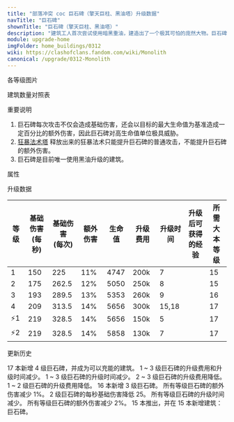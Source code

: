 ```yaml
---
title: "部落冲突 coc 巨石碑（擎天巨柱、黑油塔）升级数据"
navTitle: "巨石碑"
shownTitle: "巨石碑（擎天巨柱、黑油塔）"
description: "建筑工人首次尝试使用暗黑重油，建造出了一个极其可怕的庞然大物。巨石碑面对的目标越强，造成的伤害就越高。它是保卫村庄的利器，也是敌人的噩梦。"
module: upgrade-home
imgFolder: home_buildings/0312
wiki: https://clashofclans.fandom.com/wiki/Monolith
canonical: /upgrade/0312-Monolith
---
```


<UnitInfo :folder="$frontmatter.imgFolder" imgSrc="Monolith4_info.png" :imgAlt="$frontmatter.navTitle" :description="$frontmatter.description" />

<SmallTitle>各等级图片</SmallTitle>

<Panel>
    <UnitImgGroup :folder="$frontmatter.imgFolder">
        <UnitImg imgTitle="1 级" imgSrc="Monolith1.png" />
        <UnitImg imgTitle="2 级" imgSrc="Monolith2.png" />
        <UnitImg imgTitle="3 级" imgSrc="Monolith3.png" imgHd="Monolith3_hd.png" />
        <UnitImg imgTitle="4 级" imgSrc="Monolith4.png" imgHd="Monolith4_hd.png" />
    </UnitImgGroup>
</Panel>

<SmallTitle>建筑数量对照表</SmallTitle>

<BuildingNum>
    <BuildingNumRow title="大本等级" num="1 - 14, 15 - 17" />
    <BuildingNumRow title="建筑数量" num="     0,       1" />
</BuildingNum>

<SmallTitle>重要说明</SmallTitle>

1. 巨石碑每次攻击不仅会造成基础伤害，还会以目标的最大生命值为基准造成一定百分比的额外伤害，因此巨石碑对高生命值单位极具威胁。
2. [狂暴法术塔](/upgrade/0311-Spell-Tower) 释放出来的狂暴法术只能提升巨石碑的普通攻击，不能提升巨石碑的额外伤害。
3. 巨石碑是目前唯一使用黑油升级的建筑。

<SmallTitle>属性</SmallTitle>

<UnitProperties>
    <UnitProperty pKey="占地面积" pValue="3×3" />
    <UnitProperty pKey="判定面积" pValue="2×2" :isJudgeSquare="true" />
    <UnitProperty pKey="伤害类型" pValue="单体伤害" />
    <UnitProperty pKey="攻击的目标" pValue="地面和空中目标" />
    <UnitProperty pKey="射程" pValue="11 格" />
    <UnitProperty pKey="攻速" pValue="1.5 秒/次" />
</UnitProperties>

<SmallTitle>升级数据</SmallTitle>

<script setup>
const tableExtraInfo = [
    {
        "column": 5,
        "type": "cost",
        "gpClass": "building",
        "icon": "Dark_Elixir"
    },
    {
        "column": 6,
        "type": "time",
        "gpClass": "building"
    },
    {
        "column": 7,
        "type": "exp",
        "icon": "Exp"
    }
];
</script>

<UnitTable :tableExtraInfo="tableExtraInfo">

| 等级 |基础伤害<br>(每秒)|基础伤害<br>(每次) | 额外伤害 | 生命值 | 升级费用 |  升级时间  |升级后可<br>获得的经验| 所需<br>大本等级 |
| ---- |       ---      |       ---        |   ---   |   ---  |   ---   |    ----   |        ---          |      ----      |
|   1  |       150      |       225        |   11%   |  4747  |   200k  |   7       |                     |       15       |
|   2  |       175      |       262.5      |   12%   |  5050  |   250k  |   8       |                     |       15       |
|   3  |       193      |       289.5      |   13%   |  5353  |   260k  |   9       |                     |       16       |
|   4  |       209      |       313.5      |   14%   |  5656  |   300k  |  15,18    |                     |       17       |
| ⚡1  |       219      |       328.5      |   14%   |  5656  |   150k  |   5       |                     |       17       |
| ⚡2  |       219      |       328.5      |   14%   |  5858  |   130k  |   7       |                     |       17       |
</UnitTable>

<SmallTitle>更新历史</SmallTitle>

<Timeline>
    <TimelineItem date="2025/03/24">
        <TimelineRow>17 本新增 4 级巨石碑，并成为可以充能的建筑。</TimelineRow>
        <TimelineRow>1 ~ 3 级巨石碑的升级费用和升级时间减少。</TimelineRow>
    </TimelineItem>
    <TimelineItem date="2024/11/25">
        <TimelineRow>1 ~ 3 级巨石碑的升级时间减少。</TimelineRow>
        <TimelineRow>2 ~ 3 级巨石碑的升级费用降低。</TimelineRow>
    </TimelineItem>
    <TimelineItem date="2024/06/18">
        <TimelineRow>1 ~ 2 级巨石碑的升级费用降低。</TimelineRow>
    </TimelineItem>
    <TimelineItem date="2024/04/17">
        <TimelineRow>16 本新增 3 级巨石碑。</TimelineRow>
    </TimelineItem>
    <TimelineItem date="2023/12/12">
        <TimelineRow>所有等级巨石碑的额外伤害减少 1%。</TimelineRow>
        <TimelineRow>2 级巨石碑的每秒基础伤害降低 25。</TimelineRow>
        <TimelineRow>所有等级巨石碑的升级时间减少。</TimelineRow>
    </TimelineItem>
    <TimelineItem date="2022/12/12">
        <TimelineRow>所有等级巨石碑的额外伤害减少 2%。</TimelineRow>
    </TimelineItem>
    <TimelineItem date="2022/10/10">
        <TimelineRow>15 本推出，并在 15 本新增建筑：巨石碑。</TimelineRow>
    </TimelineItem>
    <TimelineItem :historyBottom="true" />
</Timeline>
